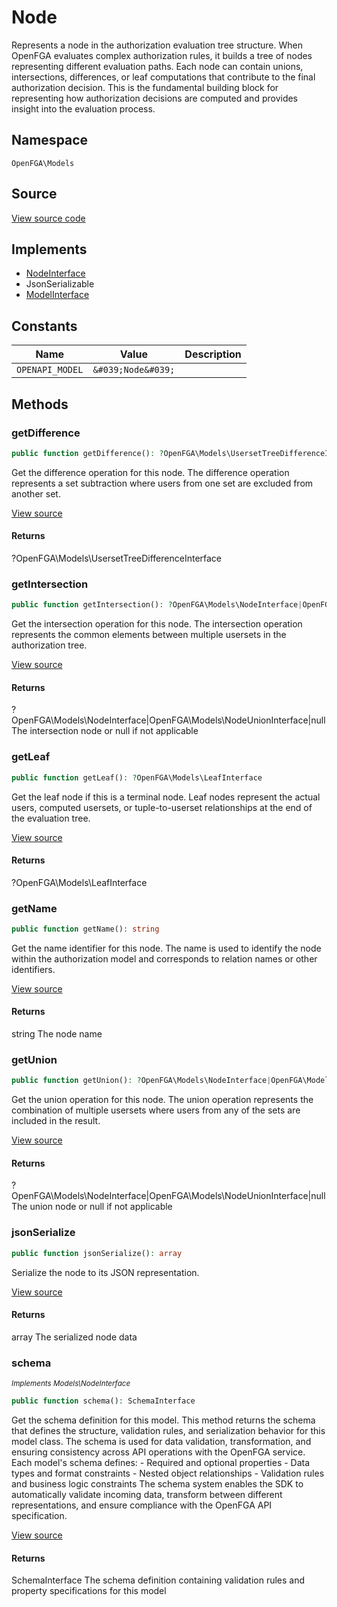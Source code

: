 # Node

Represents a node in the authorization evaluation tree structure. When OpenFGA evaluates complex authorization rules, it builds a tree of nodes representing different evaluation paths. Each node can contain unions, intersections, differences, or leaf computations that contribute to the final authorization decision. This is the fundamental building block for representing how authorization decisions are computed and provides insight into the evaluation process.

## Namespace
`OpenFGA\Models`

## Source
[View source code](https://github.com/evansims/openfga-php/blob/main/src/Models/Node.php)

## Implements
* [NodeInterface](NodeInterface.md)
* JsonSerializable
* [ModelInterface](ModelInterface.md)

## Constants
| Name | Value | Description |
|------|-------|-------------|
| `OPENAPI_MODEL` | `&#039;Node&#039;` |  |


## Methods
### getDifference


```php
public function getDifference(): ?OpenFGA\Models\UsersetTreeDifferenceInterface
```

Get the difference operation for this node. The difference operation represents a set subtraction where users from one set are excluded from another set.

[View source](https://github.com/evansims/openfga-php/blob/main/src/Models/Node.php#L64)


#### Returns
?OpenFGA\Models\UsersetTreeDifferenceInterface

### getIntersection


```php
public function getIntersection(): ?OpenFGA\Models\NodeInterface|OpenFGA\Models\NodeUnionInterface|null
```

Get the intersection operation for this node. The intersection operation represents the common elements between multiple usersets in the authorization tree.

[View source](https://github.com/evansims/openfga-php/blob/main/src/Models/Node.php#L73)


#### Returns
?OpenFGA\Models\NodeInterface&#124;OpenFGA\Models\NodeUnionInterface&#124;null
 The intersection node or null if not applicable

### getLeaf


```php
public function getLeaf(): ?OpenFGA\Models\LeafInterface
```

Get the leaf node if this is a terminal node. Leaf nodes represent the actual users, computed usersets, or tuple-to-userset relationships at the end of the evaluation tree.

[View source](https://github.com/evansims/openfga-php/blob/main/src/Models/Node.php#L82)


#### Returns
?OpenFGA\Models\LeafInterface

### getName


```php
public function getName(): string
```

Get the name identifier for this node. The name is used to identify the node within the authorization model and corresponds to relation names or other identifiers.

[View source](https://github.com/evansims/openfga-php/blob/main/src/Models/Node.php#L91)


#### Returns
string
 The node name

### getUnion


```php
public function getUnion(): ?OpenFGA\Models\NodeInterface|OpenFGA\Models\NodeUnionInterface|null
```

Get the union operation for this node. The union operation represents the combination of multiple usersets where users from any of the sets are included in the result.

[View source](https://github.com/evansims/openfga-php/blob/main/src/Models/Node.php#L100)


#### Returns
?OpenFGA\Models\NodeInterface&#124;OpenFGA\Models\NodeUnionInterface&#124;null
 The union node or null if not applicable

### jsonSerialize


```php
public function jsonSerialize(): array
```

Serialize the node to its JSON representation.

[View source](https://github.com/evansims/openfga-php/blob/main/src/Models/Node.php#L109)


#### Returns
array
 The serialized node data

### schema

*<small>Implements Models\NodeInterface</small>*  

```php
public function schema(): SchemaInterface
```

Get the schema definition for this model. This method returns the schema that defines the structure, validation rules, and serialization behavior for this model class. The schema is used for data validation, transformation, and ensuring consistency across API operations with the OpenFGA service. Each model&#039;s schema defines: - Required and optional properties - Data types and format constraints - Nested object relationships - Validation rules and business logic constraints The schema system enables the SDK to automatically validate incoming data, transform between different representations, and ensure compliance with the OpenFGA API specification.

[View source](https://github.com/evansims/openfga-php/blob/main/src/Models/ModelInterface.php#L52)


#### Returns
SchemaInterface
 The schema definition containing validation rules and property specifications for this model

